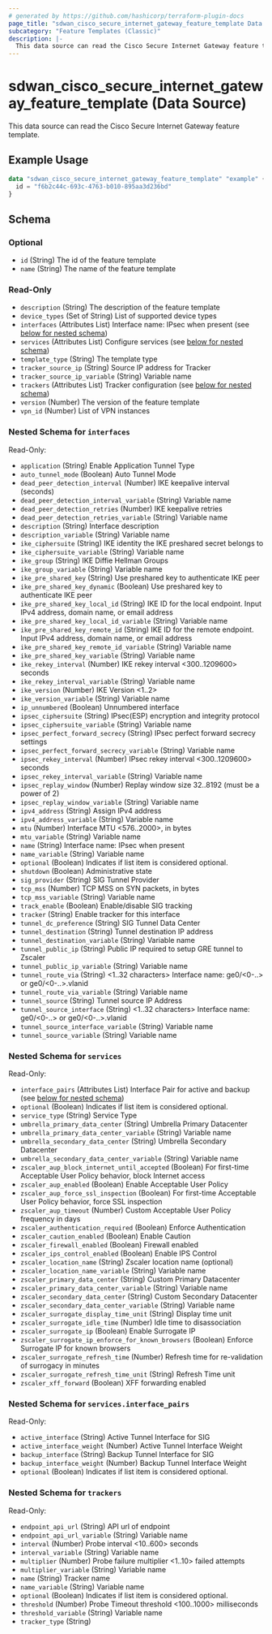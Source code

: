 ```yaml
---
# generated by https://github.com/hashicorp/terraform-plugin-docs
page_title: "sdwan_cisco_secure_internet_gateway_feature_template Data Source - terraform-provider-sdwan"
subcategory: "Feature Templates (Classic)"
description: |-
  This data source can read the Cisco Secure Internet Gateway feature template.
---
```


# sdwan_cisco_secure_internet_gateway_feature_template (Data Source)

This data source can read the Cisco Secure Internet Gateway feature template.

## Example Usage

```terraform
data "sdwan_cisco_secure_internet_gateway_feature_template" "example" {
  id = "f6b2c44c-693c-4763-b010-895aa3d236bd"
}
```

<!-- schema generated by tfplugindocs -->
## Schema

### Optional

- `id` (String) The id of the feature template
- `name` (String) The name of the feature template

### Read-Only

- `description` (String) The description of the feature template
- `device_types` (Set of String) List of supported device types
- `interfaces` (Attributes List) Interface name: IPsec when present (see [below for nested schema](#nestedatt--interfaces))
- `services` (Attributes List) Configure services (see [below for nested schema](#nestedatt--services))
- `template_type` (String) The template type
- `tracker_source_ip` (String) Source IP address for Tracker
- `tracker_source_ip_variable` (String) Variable name
- `trackers` (Attributes List) Tracker configuration (see [below for nested schema](#nestedatt--trackers))
- `version` (Number) The version of the feature template
- `vpn_id` (Number) List of VPN instances

<a id="nestedatt--interfaces"></a>
### Nested Schema for `interfaces`

Read-Only:

- `application` (String) Enable Application Tunnel Type
- `auto_tunnel_mode` (Boolean) Auto Tunnel Mode
- `dead_peer_detection_interval` (Number) IKE keepalive interval (seconds)
- `dead_peer_detection_interval_variable` (String) Variable name
- `dead_peer_detection_retries` (Number) IKE keepalive retries
- `dead_peer_detection_retries_variable` (String) Variable name
- `description` (String) Interface description
- `description_variable` (String) Variable name
- `ike_ciphersuite` (String) IKE identity the IKE preshared secret belongs to
- `ike_ciphersuite_variable` (String) Variable name
- `ike_group` (String) IKE Diffie Hellman Groups
- `ike_group_variable` (String) Variable name
- `ike_pre_shared_key` (String) Use preshared key to authenticate IKE peer
- `ike_pre_shared_key_dynamic` (Boolean) Use preshared key to authenticate IKE peer
- `ike_pre_shared_key_local_id` (String) IKE ID for the local endpoint. Input IPv4 address, domain name, or email address
- `ike_pre_shared_key_local_id_variable` (String) Variable name
- `ike_pre_shared_key_remote_id` (String) IKE ID for the remote endpoint. Input IPv4 address, domain name, or email address
- `ike_pre_shared_key_remote_id_variable` (String) Variable name
- `ike_pre_shared_key_variable` (String) Variable name
- `ike_rekey_interval` (Number) IKE rekey interval <300..1209600> seconds
- `ike_rekey_interval_variable` (String) Variable name
- `ike_version` (Number) IKE Version <1..2>
- `ike_version_variable` (String) Variable name
- `ip_unnumbered` (Boolean) Unnumbered interface
- `ipsec_ciphersuite` (String) IPsec(ESP) encryption and integrity protocol
- `ipsec_ciphersuite_variable` (String) Variable name
- `ipsec_perfect_forward_secrecy` (String) IPsec perfect forward secrecy settings
- `ipsec_perfect_forward_secrecy_variable` (String) Variable name
- `ipsec_rekey_interval` (Number) IPsec rekey interval <300..1209600> seconds
- `ipsec_rekey_interval_variable` (String) Variable name
- `ipsec_replay_window` (Number) Replay window size 32..8192 (must be a power of 2)
- `ipsec_replay_window_variable` (String) Variable name
- `ipv4_address` (String) Assign IPv4 address
- `ipv4_address_variable` (String) Variable name
- `mtu` (Number) Interface MTU <576..2000>, in bytes
- `mtu_variable` (String) Variable name
- `name` (String) Interface name: IPsec when present
- `name_variable` (String) Variable name
- `optional` (Boolean) Indicates if list item is considered optional.
- `shutdown` (Boolean) Administrative state
- `sig_provider` (String) SIG Tunnel Provider
- `tcp_mss` (Number) TCP MSS on SYN packets, in bytes
- `tcp_mss_variable` (String) Variable name
- `track_enable` (Boolean) Enable/disable SIG tracking
- `tracker` (String) Enable tracker for this interface
- `tunnel_dc_preference` (String) SIG Tunnel Data Center
- `tunnel_destination` (String) Tunnel destination IP address
- `tunnel_destination_variable` (String) Variable name
- `tunnel_public_ip` (String) Public IP required to setup GRE tunnel to Zscaler
- `tunnel_public_ip_variable` (String) Variable name
- `tunnel_route_via` (String) <1..32 characters> Interface name: ge0/<0-..> or ge0/<0-..>.vlanid
- `tunnel_route_via_variable` (String) Variable name
- `tunnel_source` (String) Tunnel source IP Address
- `tunnel_source_interface` (String) <1..32 characters> Interface name: ge0/<0-..> or ge0/<0-..>.vlanid
- `tunnel_source_interface_variable` (String) Variable name
- `tunnel_source_variable` (String) Variable name


<a id="nestedatt--services"></a>
### Nested Schema for `services`

Read-Only:

- `interface_pairs` (Attributes List) Interface Pair for active and backup (see [below for nested schema](#nestedatt--services--interface_pairs))
- `optional` (Boolean) Indicates if list item is considered optional.
- `service_type` (String) Service Type
- `umbrella_primary_data_center` (String) Umbrella Primary Datacenter
- `umbrella_primary_data_center_variable` (String) Variable name
- `umbrella_secondary_data_center` (String) Umbrella Secondary Datacenter
- `umbrella_secondary_data_center_variable` (String) Variable name
- `zscaler_aup_block_internet_until_accepted` (Boolean) For first-time Acceptable User Policy behavior, block Internet access
- `zscaler_aup_enabled` (Boolean) Enable Acceptable User Policy
- `zscaler_aup_force_ssl_inspection` (Boolean) For first-time Acceptable User Policy behavior, force SSL inspection
- `zscaler_aup_timeout` (Number) Custom Acceptable User Policy frequency in days
- `zscaler_authentication_required` (Boolean) Enforce Authentication
- `zscaler_caution_enabled` (Boolean) Enable Caution
- `zscaler_firewall_enabled` (Boolean) Firewall enabled
- `zscaler_ips_control_enabled` (Boolean) Enable IPS Control
- `zscaler_location_name` (String) Zscaler location name (optional)
- `zscaler_location_name_variable` (String) Variable name
- `zscaler_primary_data_center` (String) Custom Primary Datacenter
- `zscaler_primary_data_center_variable` (String) Variable name
- `zscaler_secondary_data_center` (String) Custom Secondary Datacenter
- `zscaler_secondary_data_center_variable` (String) Variable name
- `zscaler_surrogate_display_time_unit` (String) Display time unit
- `zscaler_surrogate_idle_time` (Number) Idle time to disassociation
- `zscaler_surrogate_ip` (Boolean) Enable Surrogate IP
- `zscaler_surrogate_ip_enforce_for_known_browsers` (Boolean) Enforce Surrogate IP for known browsers
- `zscaler_surrogate_refresh_time` (Number) Refresh time for re-validation of surrogacy in minutes
- `zscaler_surrogate_refresh_time_unit` (String) Refresh Time unit
- `zscaler_xff_forward` (Boolean) XFF forwarding enabled

<a id="nestedatt--services--interface_pairs"></a>
### Nested Schema for `services.interface_pairs`

Read-Only:

- `active_interface` (String) Active Tunnel Interface for SIG
- `active_interface_weight` (Number) Active Tunnel Interface Weight
- `backup_interface` (String) Backup Tunnel Interface for SIG
- `backup_interface_weight` (Number) Backup Tunnel Interface Weight
- `optional` (Boolean) Indicates if list item is considered optional.



<a id="nestedatt--trackers"></a>
### Nested Schema for `trackers`

Read-Only:

- `endpoint_api_url` (String) API url of endpoint
- `endpoint_api_url_variable` (String) Variable name
- `interval` (Number) Probe interval <10..600> seconds
- `interval_variable` (String) Variable name
- `multiplier` (Number) Probe failure multiplier <1..10> failed attempts
- `multiplier_variable` (String) Variable name
- `name` (String) Tracker name
- `name_variable` (String) Variable name
- `optional` (Boolean) Indicates if list item is considered optional.
- `threshold` (Number) Probe Timeout threshold <100..1000> milliseconds
- `threshold_variable` (String) Variable name
- `tracker_type` (String)
